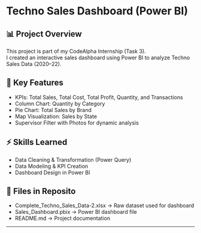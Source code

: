 # Techno Sales Dashboard (Power BI)

## 📊 Project Overview
This project is part of my CodeAlpha Internship (Task 3).  
I created an interactive sales dashboard using Power BI to analyze Techno Sales Data (2020–22).  

## 🔹 Key Features
- KPIs: Total Sales, Total Cost, Total Profit, Quantity, and Transactions  
- Column Chart: Quantity by Category  
- Pie Chart: Total Sales by Brand  
- Map Visualization: Sales by State  
- Supervisor Filter with Photos for dynamic analysis  

## ⚡ Skills Learned
- Data Cleaning & Transformation (Power Query)  
- Data Modeling & KPI Creation  
- Dashboard Design in Power BI  

## 📂 Files in Reposito
- Complete_Techno_Sales_Data-2.xlsx → Raw dataset used for dashboard  
- Sales_Dashboard.pbix → Power BI dashboard file  
- README.md → Project documentation  

---

